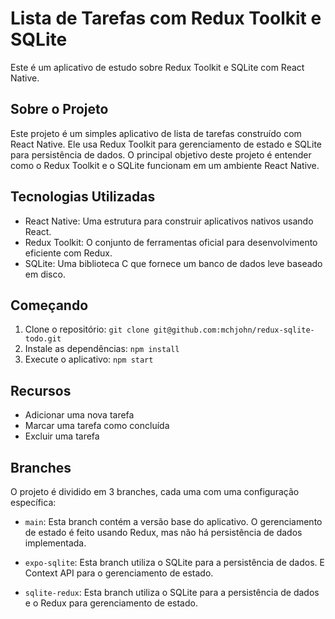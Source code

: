 # Lista de Tarefas com Redux Toolkit e SQLite

Este é um aplicativo de estudo sobre Redux Toolkit e SQLite com React Native.

## Sobre o Projeto

Este projeto é um simples aplicativo de lista de tarefas construído com React Native.
Ele usa Redux Toolkit para gerenciamento de estado e SQLite para persistência de dados.
O principal objetivo deste projeto é entender como o Redux Toolkit e o SQLite funcionam em um ambiente React Native.

## Tecnologias Utilizadas

- React Native: Uma estrutura para construir aplicativos nativos usando React.
- Redux Toolkit: O conjunto de ferramentas oficial para desenvolvimento eficiente com Redux.
- SQLite: Uma biblioteca C que fornece um banco de dados leve baseado em disco.

## Começando

1. Clone o repositório: `git clone git@github.com:mchjohn/redux-sqlite-todo.git`
2. Instale as dependências: `npm install`
3. Execute o aplicativo: `npm start`

## Recursos

- Adicionar uma nova tarefa
- Marcar uma tarefa como concluída
- Excluir uma tarefa

## Branches

O projeto é dividido em 3 branches, cada uma com uma configuração específica:

- `main`: Esta branch contém a versão base do aplicativo. O gerenciamento de estado é feito usando Redux, mas não há persistência de dados implementada.

- `expo-sqlite`: Esta branch utiliza o SQLite para a persistência de dados. E Context API para o gerenciamento de estado.

- `sqlite-redux`: Esta branch utiliza o SQLite para a persistência de dados e o Redux para gerenciamento de estado.
